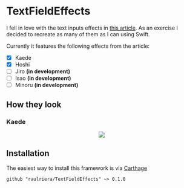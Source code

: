 # TextFieldEffects

I fell in love with the text inputs effects in [this article](http://tympanus.net/codrops/2015/01/08/inspiration-text-input-effects/). As an exercise I decided to recreate as many of them as I can using Swift.

Currently it features the following effects from the article:

- [x] Kaede
- [x] Hoshi
- [ ] Jiro **(in development)**
- [ ] Isao **(in development)**
- [ ] Minoru **(in development)**

## How they look

### Kaede
<p align="center">
<img src="https://raw.githubusercontent.com/raulriera/TextFieldEffects/master/Screenshot.gif" />
</p>

## Installation

The easiest way to install this framework is via [Carthage](https://github.com/Carthage/Carthage)

```
github "raulriera/TextFieldEffects" ~> 0.1.0
```
